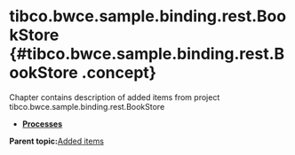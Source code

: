 # tibco.bwce.sample.binding.rest.BookStore {#tibco.bwce.sample.binding.rest.BookStore .concept}

Chapter contains description of added items from project tibco.bwce.sample.binding.rest.BookStore

-   **[Processes](../../added/tibco.bwce.sample.binding.rest.BookStore/Processes/files.md)**  


**Parent topic:**[Added items](../../added/files.md)

